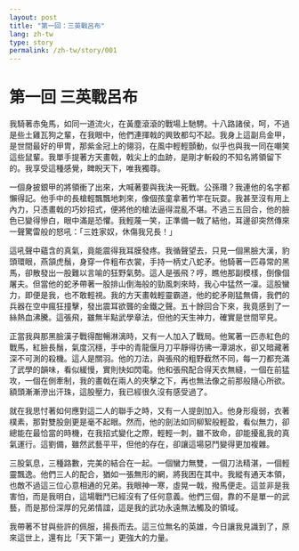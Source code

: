```yaml
---
layout: post
title: "第一回：三英戰呂布"
lang: zh-tw
type: story
permalink: /zh-tw/story/001
---
```

# 第一回 三英戰呂布

我騎著赤兔馬，如同一道流火，在黃塵滾滾的戰場上馳騁。十八路諸侯，呵，不過是些土雞瓦狗之輩，在我眼中，他們連揮戟的興致都勾不起。我身上這副烏金甲，是世間最好的甲冑，那紫金冠上的翎羽，在風中輕輕顫動，似乎也與我一同在嘲笑這些鼠輩。我單手提著方天畫戟，戟尖上的血跡，是剛才斬殺的不知名將領留下的。我享受這種感覺，睥睨天下，唯我獨尊。

一個身披銀甲的將領衝了出來，大喊著要與我決一死戰。公孫瓚？我連他的名字都懶得記。他手中的長槍輕飄飄地刺來，像個孩童拿著竹竿在玩耍。我甚至沒有用上內力，只憑畫戟的巧妙招式，便將他的槍法逼得混亂不堪。不過三五回合，他的臉色已變得慘白，眼中滿是恐懼。我輕蔑一笑，正準備一戟了結他，耳邊卻突然傳來一聲驚雷般的怒吼：「三姓家奴，休傷我兄長！」

這吼聲中蘊含的真氣，竟能震得我耳膜發疼。我循聲望去，只見一個黑臉大漢，豹頭環眼，燕頷虎鬚，身穿一件粗布衣裳，手持一柄丈八蛇矛。他騎著一匹尋常的黑馬，卻散發出一股難以言喻的狂野氣勢。這人是張飛？哼，瞧他那副模樣，倒像個屠夫。但當他的蛇矛帶著一股排山倒海般的勁風刺來時，我心中猛然一凜。這股蠻力，即便是我，也不敢輕視。我的方天畫戟輕靈霸道，他的蛇矛剛猛無儔，我們的兵器在空中瘋狂撞擊，發出震耳欲聾的金鐵之聲。五十餘回合下來，我竟感到了一絲熱血沸騰。這張飛，雖無半點武學章法，但他的天生神力，確實是世間罕見。

正當我與那黑臉漢子戰得酣暢淋漓時，又有一人加入了戰局。他駕著一匹赤紅色的戰馬，紅臉長鬚，氣度沉穩，手中的青龍偃月刀平靜得彷彿一潭湖水，卻又暗藏著深不可測的殺機。這人是關羽。他的刀法，與張飛的粗野截然不同，每一刀都充滿了武學的韻味，看似緩慢，實則快如閃電。他和張飛配合得天衣無縫，一個在前猛攻，一個在側牽制，我的畫戟在兩人的夾擊之下，再也無法像之前那般隨心所欲。額頭漸漸滲出汗珠，這股壓力，我已經很久沒有感受過了。

就在我思忖著如何應對這二人的聯手之時，又有一人提劍加入。他身形瘦弱，衣著樸素，那對雙股劍更是毫不起眼。然而，他的劍法如同柳絮般輕盈，看似無力，卻總能在最恰當的時機，在我招式變化之際，輕輕一刺，雖不致命，卻能擾亂我的真氣運行。這劉備，雖然武藝平平，但他的存在，卻讓這場惡鬥變得更加複雜。

三股氣息，三種路數，完美的結合在一起。一個蠻力無雙，一個刀法精湛，一個輕靈飄逸。他們三人的配合，猶如一張無形的網，將我困在其中。我縱有通天本領，也敵不過這三位心意相通的兄弟。我眼神一寒，虛晃一戟，撥馬便走。這並非是我害怕，而是我明白，這場戰鬥已經沒有了任何意義。他們三個，靠的不是單一的武藝，而是那份深厚的兄弟情誼，這是我的武功永遠無法觸及的領域。

我帶著不甘與些許的佩服，揚長而去。這三位無名的英雄，今日讓我見識到了，原來這世上，還有比「天下第一」更強大的力量。